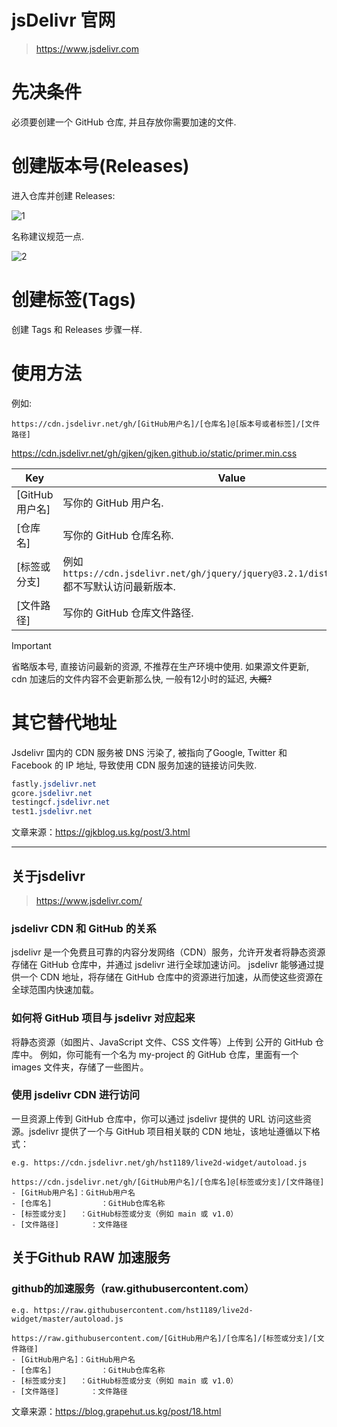 # jsDelivr 官网

> https://www.jsdelivr.com

# 先决条件

必须要创建一个 GitHub 仓库, 并且存放你需要加速的文件.

# 创建版本号(Releases)

进入仓库并创建 Releases:

![1](https://github.com/linji1/file/raw/main/file/2025/02/401797022-d035adc5-9486-4288-9f9c-caf9163d90ba.webp)

名称建议规范一点.

![2](https://github.com/linji1/file/raw/main/file/2025/02/401797087-6ca6a2e3-edf4-49b9-afe8-6d8b0d54a34b.webp)

# 创建标签(Tags)

创建 Tags 和 Releases 步骤一样.

# 使用方法

例如:

`https://cdn.jsdelivr.net/gh/[GitHub用户名]/[仓库名]@[版本号或者标签]/[文件路径]`

https://cdn.jsdelivr.net/gh/gjken/gjken.github.io/static/primer.min.css

| Key | Value
| - | -
| [GitHub 用户名] | 写你的 GitHub 用户名.
| [仓库名]  | 写你的 GitHub 仓库名称.
| [标签或分支] | 例如 `https://cdn.jsdelivr.net/gh/jquery/jquery@3.2.1/dist/jquery.min.js`<br>都不写默认访问最新版本.</br>
| [文件路径] | 写你的 GitHub 仓库文件路径.

> [!Important]
> 省略版本号, 直接访问最新的资源, 不推荐在生产环境中使用.
> 如果源文件更新, cdn 加速后的文件内容不会更新那么快, 一般有12小时的延迟, ~~大概?~~

# 其它替代地址

Jsdelivr 国内的 CDN 服务被 DNS 污染了, 被指向了Google, Twitter 和 Facebook 的 IP 地址, 导致使用 CDN 服务加速的链接访问失败.

```css
fastly.jsdelivr.net
gcore.jsdelivr.net
testingcf.jsdelivr.net
test1.jsdelivr.net
```
文章来源：https://gjkblog.us.kg/post/3.html

------

## 关于jsdelivr 
> https://www.jsdelivr.com/

### jsdelivr CDN 和 GitHub 的关系
jsdelivr 是一个免费且可靠的内容分发网络（CDN）服务，允许开发者将静态资源存储在 GitHub 仓库中，并通过 jsdelivr 进行全球加速访问。
jsdelivr 能够通过提供一个 CDN 地址，将存储在 GitHub 仓库中的资源进行加速，从而使这些资源在全球范围内快速加载。

### 如何将 GitHub 项目与 jsdelivr 对应起来
将静态资源（如图片、JavaScript 文件、CSS 文件等）上传到 公开的 GitHub 仓库中。
例如，你可能有一个名为 my-project 的 GitHub 仓库，里面有一个 images 文件夹，存储了一些图片。

### 使用 jsdelivr CDN 进行访问
一旦资源上传到 GitHub 仓库中，你可以通过 jsdelivr 提供的 URL 访问这些资源。jsdelivr 提供了一个与 GitHub 项目相关联的 CDN 地址，该地址遵循以下格式：

```
e.g. https://cdn.jsdelivr.net/gh/hst1189/live2d-widget/autoload.js

https://cdn.jsdelivr.net/gh/[GitHub用户名]/[仓库名]@[标签或分支]/[文件路径]
- [GitHub用户名]：GitHub用户名
- [仓库名]           ：GitHub仓库名称
- [标签或分支]   ：GitHub标签或分支（例如 main 或 v1.0）
- [文件路径]       ：文件路径
```

## 关于Github RAW 加速服务
### github的加速服务（raw.githubusercontent.com）
```
e.g. https://raw.githubusercontent.com/hst1189/live2d-widget/master/autoload.js

https://raw.githubusercontent.com/[GitHub用户名]/[仓库名]/[标签或分支]/[文件路径]
- [GitHub用户名]：GitHub用户名
- [仓库名]           ：GitHub仓库名称
- [标签或分支]   ：GitHub标签或分支（例如 main 或 v1.0）
- [文件路径]       ：文件路径
```
文章来源：https://blog.grapehut.us.kg/post/18.html
